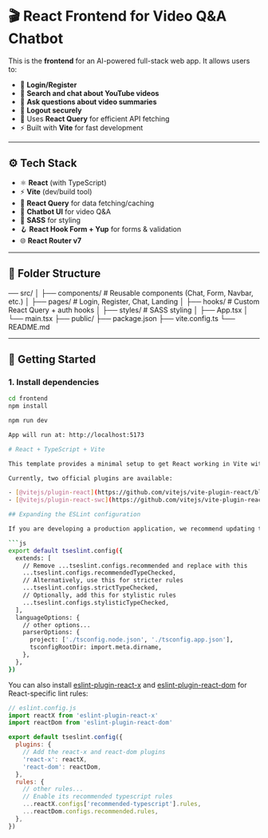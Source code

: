 # 🎬 React Frontend for Video Q&A Chatbot

This is the **frontend** for an AI-powered full-stack web app. It allows users to:

- 🔐 **Login/Register**
- 🎥 **Search and chat about YouTube videos**
- 🤖 **Ask questions about video summaries**
- 🚪 **Logout securely**
- 🔄 Uses **React Query** for efficient API fetching
- ⚡ Built with **Vite** for fast development

---

## ⚙️ Tech Stack

- ⚛️ **React** (with TypeScript)
- ⚡ **Vite** (dev/build tool)
- 🔄 **React Query** for data fetching/caching
- 🧠 **Chatbot UI** for video Q&A
- 🎨 **SASS** for styling
- 🪝 **React Hook Form + Yup** for forms & validation
- 🌐 **React Router v7**

---

## 📁 Folder Structure

── src/
│ ├── components/ # Reusable components (Chat, Form, Navbar, etc.)
│ ├── pages/ # Login, Register, Chat, Landing
│ ├── hooks/ # Custom React Query + auth hooks
│ ├── styles/ # SASS styling
│ ├── App.tsx
│ └── main.tsx
├── public/
├── package.json
├── vite.config.ts
└── README.md


---

## 🚀 Getting Started

### 1. Install dependencies

```bash
cd frontend
npm install

npm run dev

App will run at: http://localhost:5173

# React + TypeScript + Vite

This template provides a minimal setup to get React working in Vite with HMR and some ESLint rules.

Currently, two official plugins are available:

- [@vitejs/plugin-react](https://github.com/vitejs/vite-plugin-react/blob/main/packages/plugin-react) uses [Babel](https://babeljs.io/) for Fast Refresh
- [@vitejs/plugin-react-swc](https://github.com/vitejs/vite-plugin-react/blob/main/packages/plugin-react-swc) uses [SWC](https://swc.rs/) for Fast Refresh

## Expanding the ESLint configuration

If you are developing a production application, we recommend updating the configuration to enable type-aware lint rules:

```js
export default tseslint.config({
  extends: [
    // Remove ...tseslint.configs.recommended and replace with this
    ...tseslint.configs.recommendedTypeChecked,
    // Alternatively, use this for stricter rules
    ...tseslint.configs.strictTypeChecked,
    // Optionally, add this for stylistic rules
    ...tseslint.configs.stylisticTypeChecked,
  ],
  languageOptions: {
    // other options...
    parserOptions: {
      project: ['./tsconfig.node.json', './tsconfig.app.json'],
      tsconfigRootDir: import.meta.dirname,
    },
  },
})
```

You can also install [eslint-plugin-react-x](https://github.com/Rel1cx/eslint-react/tree/main/packages/plugins/eslint-plugin-react-x) and [eslint-plugin-react-dom](https://github.com/Rel1cx/eslint-react/tree/main/packages/plugins/eslint-plugin-react-dom) for React-specific lint rules:

```js
// eslint.config.js
import reactX from 'eslint-plugin-react-x'
import reactDom from 'eslint-plugin-react-dom'

export default tseslint.config({
  plugins: {
    // Add the react-x and react-dom plugins
    'react-x': reactX,
    'react-dom': reactDom,
  },
  rules: {
    // other rules...
    // Enable its recommended typescript rules
    ...reactX.configs['recommended-typescript'].rules,
    ...reactDom.configs.recommended.rules,
  },
})
```
